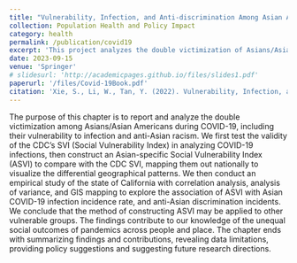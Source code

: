 ```yaml
---
title: "Vulnerability, Infection, and Anti-discrimination Among Asian Americans and COVID-19: Explorations into Race and Health Intersections in California"
collection: Population Health and Policy Impact
category: health
permalink: /publication/covid19
excerpt: 'This project analyzes the double victimization of Asians/Asian Americans during COVID-19, focusing on infection vulnerability and anti-Asian racism. It introduces an Asian-specific Social Vulnerability Index (ASVI) to highlight disparities and guide policy for vulnerable groups.'
date: 2023-09-15
venue: 'Springer'
# slidesurl: 'http://academicpages.github.io/files/slides1.pdf'
paperurl: '/files/Covid-19Book.pdf'
citation: 'Xie, S., Li, W., Tan, Y. (2022). Vulnerability, Infection, and Anti-discrimination Among Asian Americans and COVID-19: Explorations into Race and Health Intersections in California. In: Brunn, S.D., Gilbreath, D. (eds) COVID-19 and a World of Ad Hoc Geographies. Springer, Cham. https://doi.org/10.1007/978-3-030-94350-9_72'
---
```


The purpose of this chapter is to report and analyze the double victimization among Asians/Asian Americans during COVID-19, including their vulnerability to infection and anti-Asian racism. We first test the validity of the CDC’s SVI (Social Vulnerability Index) in analyzing COVID-19 infections, then construct an Asian-specific Social Vulnerability Index (ASVI) to compare with the CDC SVI, mapping them out nationally to visualize the differential geographical patterns. We then conduct an empirical study of the state of California with correlation analysis, analysis of variance, and GIS mapping to explore the association of ASVI with Asian COVID-19 infection incidence rate, and anti-Asian discrimination incidents. We conclude that the method of constructing ASVI may be applied to other vulnerable groups. The findings contribute to our knowledge of the unequal social outcomes of pandemics across people and place. The chapter ends with summarizing findings and contributions, revealing data limitations, providing policy suggestions and suggesting future research directions.
